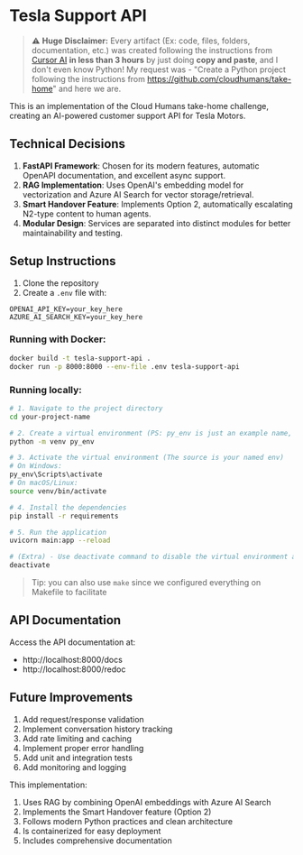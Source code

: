 # Tesla Support API

> ⚠️ **Huge Disclaimer:** Every artifact (Ex: code, files, folders, documentation, etc.) was created following the instructions from [Cursor AI](https://www.cursor.so) **in less than 3 hours** by just doing **copy and paste**, and I don't even know Python! My request was - "Create a Python project following the instructions from https://github.com/cloudhumans/take-home" and here we are.

This is an implementation of the Cloud Humans take-home challenge, creating an AI-powered customer support API for Tesla Motors.

## Technical Decisions

1. **FastAPI Framework**: Chosen for its modern features, automatic OpenAPI documentation, and excellent async support.
2. **RAG Implementation**: Uses OpenAI's embedding model for vectorization and Azure AI Search for vector storage/retrieval.
3. **Smart Handover Feature**: Implements Option 2, automatically escalating N2-type content to human agents.
4. **Modular Design**: Services are separated into distinct modules for better maintainability and testing.

## Setup Instructions

1. Clone the repository
2. Create a `.env` file with:
```env
OPENAI_API_KEY=your_key_here
AZURE_AI_SEARCH_KEY=your_key_here
```

### Running with Docker:

```bash
docker build -t tesla-support-api .
docker run -p 8000:8000 --env-file .env tesla-support-api
```

### Running locally:

```bash
# 1. Navigate to the project directory
cd your-project-name

# 2. Create a virtual environment (PS: py_env is just an example name, change as you like)
python -m venv py_env

# 3. Activate the virtual environment (The source is your named env)
# On Windows:
py_env\Scripts\activate
# On macOS/Linux:
source venv/bin/activate

# 4. Install the dependencies
pip install -r requirements

# 5. Run the application
uvicorn main:app --reload

# (Extra) - Use deactivate command to disable the virtual environment after the work is done ;)
deactivate

```


> Tip: you can also use `make` since we configured everything on Makefile to facilitate

## API Documentation

Access the API documentation at:
- http://localhost:8000/docs
- http://localhost:8000/redoc

## Future Improvements

1. Add request/response validation
2. Implement conversation history tracking
3. Add rate limiting and caching
4. Implement proper error handling
5. Add unit and integration tests
6. Add monitoring and logging

This implementation:
1. Uses RAG by combining OpenAI embeddings with Azure AI Search
1. Implements the Smart Handover feature (Option 2)
1. Follows modern Python practices and clean architecture
1. Is containerized for easy deployment
1. Includes comprehensive documentation